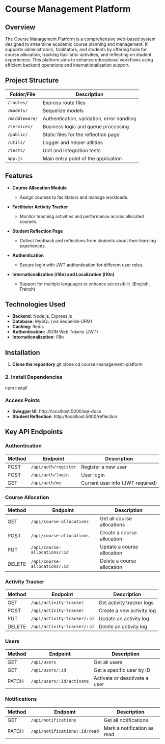 # Course Management Platform

## Overview

The Course Management Platform is a comprehensive web-based system designed to streamline academic course planning and management. It supports administrators, facilitators, and students by offering tools for course allocation, tracking facilitator activities, and reflecting on student experiences. This platform aims to enhance educational workflows using efficient backend operations and internationalization support.

## Project Structure

| Folder/File            | Description                                     |
|------------------------|-------------------------------------------------|
| `/routes/`             | Express route files                             |
| `/models/`             | Sequelize models                                |
| `/middleware/`         | Authentication, validation, error handling      |
| `/services/`           | Business logic and queue processing             |
| `/public/`             | Static files for the reflection page            |
| `/utils/`              | Logger and helper utilities                     |
| `/tests/`              | Unit and integration tests                      |
| `app.js`               | Main entry point of the application             |

## Features

- **Course Allocation Module**
  - Assign courses to facilitators and manage workloads.
  
- **Facilitator Activity Tracker**
  - Monitor teaching activities and performance across allocated courses.
  
- **Student Reflection Page**
  - Collect feedback and reflections from students about their learning experiences.
  
- **Authentication**
  - Secure login with JWT authentication for different user roles.

- **Internationalization (i18n) and Localization (l10n)**
  - Support for multiple languages to enhance accessibilit .(English, French)

## Technologies Used

- **Backend:** Node.js, Express.js
- **Database:** MySQL (via Sequelize ORM)
- **Caching:** Redis
- **Authentication:** JSON Web Tokens (JWT)
- **Internationalization:** i18n

## Installation

1. **Clone the repository**
   git clone <your-repository-url>
cd course-management-platform

### 2. Install Dependencies
npm install

### Access Points
- **Swagger UI**: http://localhost:5000/api-docs
- **Student Reflection**: http://localhost:5000/reflection

## Key API Endpoints

### Authentication

| Method | Endpoint              | Description                         |
|--------|------------------------|-------------------------------------|
| POST   | `/api/auth/register`   | Register a new user                 |
| POST   | `/api/auth/login`      | User login                          |
| GET    | `/api/auth/me`         | Current user info (JWT required)    |

### Course Allocation

| Method | Endpoint                            | Description                   |
|--------|-------------------------------------|-------------------------------|
| GET    | `/api/course-allocations`           | Get all course allocations    |
| POST   | `/api/course-allocations`           | Create a course allocation    |
| PUT    | `/api/course-allocations/:id`       | Update a course allocation    |
| DELETE | `/api/course-allocations/:id`       | Delete a course allocation    |

### Activity Tracker

| Method | Endpoint                              | Description                    |
|--------|----------------------------------------|--------------------------------|
| GET    | `/api/activity-tracker`               | Get activity tracker logs      |
| POST   | `/api/activity-tracker`               | Create a new activity log      |
| PUT    | `/api/activity-tracker/:id`           | Update an activity log         |
| DELETE | `/api/activity-tracker/:id`           | Delete an activity log         |

### Users

| Method | Endpoint                  | Description                         |
|--------|---------------------------|-------------------------------------|
| GET    | `/api/users`              | Get all users                       |
| GET    | `/api/users/:id`          | Get a specific user by ID           |
| PATCH  | `/api/users/:id/activate` | Activate or deactivate a user       |

### Notifications

| Method | Endpoint                          | Description                     |
|--------|-----------------------------------|---------------------------------|
| GET    | `/api/notifications`              | Get all notifications           |
| PATCH  | `/api/notifications/:id/read`     | Mark a notification as read     |

